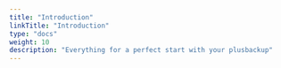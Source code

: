 ```yaml
---
title: "Introduction"
linkTitle: "Introduction"
type: "docs"
weight: 10
description: "Everything for a perfect start with your plusbackup"
---
```

